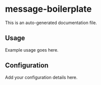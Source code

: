# message-boilerplate

This is an auto-generated documentation file.

## Usage

Example usage goes here.

## Configuration

Add your configuration details here.